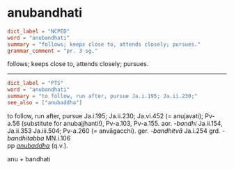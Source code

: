 # anubandhati

``` toml
dict_label = "NCPED"
word = "anubandhati"
summary = "follows; keeps close to, attends closely; pursues."
grammar_comment = "pr. 3 sg."
```

follows; keeps close to, attends closely; pursues.

--------------------

``` toml
dict_label = "PTS"
word = "anubandhati"
summary = "to follow, run after, pursue Ja.i.195; Ja.ii.230;"
see_also = ["anubaddha"]
```

to follow, run after, pursue Ja.i.195; Ja.ii.230; Ja.vi.452 (= anujavati); Pv\-a.56 (substitute for anubajjhanti!), Pv\-a.103, Pv\-a.155. aor. *\-bandhi* Ja.ii.154, Ja.ii.353 Ja.iii.504; Pv\-a.260 (= anvāgacchi). ger. *\-bandhitvā* Ja.i.254 grd. *\-bandhitabba* MN.i.106  
pp *[anubaddha](anubaddha.md)* (q.v.).

anu \+ bandhati

